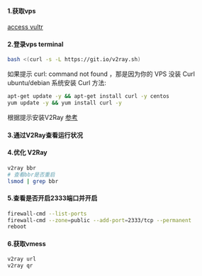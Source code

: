 #### 1.获取vps
[access vultr](https://my.vultr.com/)

#### 2.登录vps terminal
```bash
bash <(curl -s -L https://git.io/v2ray.sh)
```
如果提示 curl: command not found ，那是因为你的 VPS 没装 Curl ubuntu/debian 
系统安装 Curl 方法: 
```bash
apt-get update -y && apt-get install curl -y centos
yum update -y && yum install curl -y
```
根据提示安装V2Ray
[参考](https://github.com/xiaoming2028/FreePAC)

#### 3.通过V2Ray查看运行状况


#### 4.优化 V2Ray
```bash
v2ray bbr
# 查看bbr是否重启
lsmod | grep bbr
```

#### 5.查看是否开启2333端口并开启
```bash
firewall-cmd --list-ports
firewall-cmd --zone=public --add-port=2333/tcp --permanent
reboot
```

#### 6.获取vmess
```bash
v2ray url
v2ray qr
```











